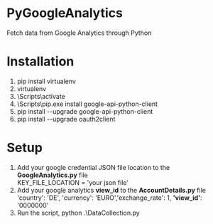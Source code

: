 # PyGoogleAnalytics
Fetch data from Google Analytics through Python

# Installation
1. pip install virtualenv <br/>
2. virtualenv <your-env-name>  <br/>
3. <your-env-name>\Scripts\activate  <br/>
4. <your-env-name>\Scripts\pip.exe install google-api-python-client  <br/>
5. pip install --upgrade google-api-python-client  <br/>
6. pip install --upgrade oauth2client  <br/>
  
# Setup
1. Add your google credential JSON file location to the <b>GoogleAnalytics.py</b> file <br/>
  KEY_FILE_LOCATION = 'your json file' <br/>
2. Add your google analytics <b>view_id</b> to the <b>AccountDetails.py</b> file  <br/>
  'country': 'DE', 'currency': 'EURO','exchange_rate': 1, <b>'view_id'</b>: '0000000' <br/>
3. Run the script, python .\DataCollection.py
